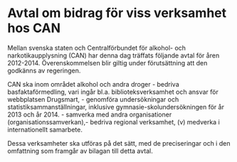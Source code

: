 # Avtal om bidrag för viss verksamhet hos CAN

Mellan svenska staten och Centralförbundet för alkohol\- och narkotikaupplysning (CAN) har denna dag träffats följande avtal för åren 2012\-2014\. Överenskommelsen blir giltig under förutsättning att den godkänns av regeringen.

CAN ska inom området alkohol och andra droger
\- bedriva basfaktaförmedling, vari ingår bl.a. biblioteksverksamhet och ansvar för webbplatsen Drugsmart,
\- genomföra undersökningar och statistiksammanställningar, inklusive gymnasie\-skolundersökningen för år 2013 och år 2014\.
\- samverka med andra organisationer (organisationssamverkan),\- bedriva regional verksamhet,
(v) medverka i internationellt samarbete.

Dessa verksamheter ska utföras på det sätt, med de preciseringar och i den omfattning som framgår av bilagan till detta avtal.
